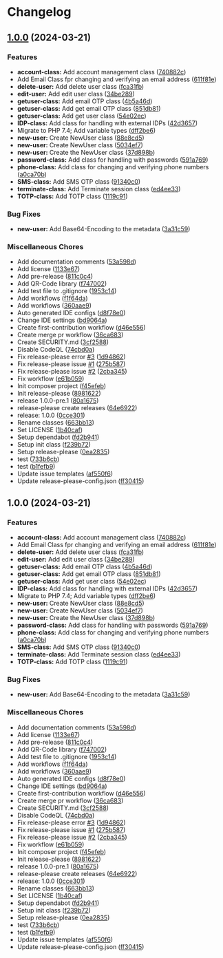 # Changelog

## [1.0.0](https://github.com/RedstonePfalz/zitadel-php-client/compare/v1.0.0...v1.0.0) (2024-03-21)


### Features

* **account-class:** Add account management class ([740882c](https://github.com/RedstonePfalz/zitadel-php-client/commit/740882c332276c3ee3ebddea03614d95759836e8))
* Add Email Class fpr changing and verifying an email address ([611f81e](https://github.com/RedstonePfalz/zitadel-php-client/commit/611f81ec42fc3574dd80fc10a18c0c1c9b15e847))
* **delete-user:** Add delete user class ([fca31fb](https://github.com/RedstonePfalz/zitadel-php-client/commit/fca31fbcf51c6bac677471a9f75150627f9e9c2c))
* **edit-user:** Add edit user class ([34be289](https://github.com/RedstonePfalz/zitadel-php-client/commit/34be289b2100f53e702f37ffcf7806e1a9844c28))
* **getuser-class:** Add email OTP class ([4b5a46d](https://github.com/RedstonePfalz/zitadel-php-client/commit/4b5a46d1c61141620f36f5086b06fad7f3ada1bc))
* **getuser-class:** Add get email OTP class ([851db81](https://github.com/RedstonePfalz/zitadel-php-client/commit/851db811fe3740a97022c9ff2fd69480a787f760))
* **getuser-class:** Add get user class ([54e02ec](https://github.com/RedstonePfalz/zitadel-php-client/commit/54e02ec65487d3672188a3944ae3f63014f31f21))
* **IDP-class:** Add class for handling with external IDPs ([42d3657](https://github.com/RedstonePfalz/zitadel-php-client/commit/42d36572ec26a11b488a057e8c5abece21da28d4))
* Migrate to PHP 7.4; Add variable types ([dff2be6](https://github.com/RedstonePfalz/zitadel-php-client/commit/dff2be652c67ebb549bd14512dccacadfc9c5194))
* **new-user:** Create NewUser class ([88e8cd5](https://github.com/RedstonePfalz/zitadel-php-client/commit/88e8cd53ac14daa5b8b48e30f8d8439b30c98dbe))
* **new-user:** Create NewUser class ([5034ef7](https://github.com/RedstonePfalz/zitadel-php-client/commit/5034ef7d9c313ed61f346ad5db8c474b3e677345))
* **new-user:** Create the NewUser class ([37d898b](https://github.com/RedstonePfalz/zitadel-php-client/commit/37d898b01db7f05e9924900a30c79f7efdffbb26))
* **password-class:** Add class for handling with passwords ([591a769](https://github.com/RedstonePfalz/zitadel-php-client/commit/591a76953bf504c1de11237d2208a87db3b010e7))
* **phone-class:** Add class for changing and verifying phone numbers ([a0ca70b](https://github.com/RedstonePfalz/zitadel-php-client/commit/a0ca70bb989f1ae4a4c13cc76c1d517603c2c99e))
* **SMS-class:** Add SMS OTP class ([91340c0](https://github.com/RedstonePfalz/zitadel-php-client/commit/91340c09b07e8697ad5afe58c887c864cbd4d759))
* **terminate-class:** Add Terminate session class ([ed4ee33](https://github.com/RedstonePfalz/zitadel-php-client/commit/ed4ee33bc022ab01e6b7eb32303fe5fc08a96dc4))
* **TOTP-class:** Add TOTP class ([1119c91](https://github.com/RedstonePfalz/zitadel-php-client/commit/1119c91540e3a3e084286f82f7a06d922830b378))


### Bug Fixes

* **new-user:** Add Base64-Encoding to the metadata ([3a31c59](https://github.com/RedstonePfalz/zitadel-php-client/commit/3a31c59fed67f01dea926d76bf8d1fa21a6e15c3))


### Miscellaneous Chores

* Add documentation comments ([53a598d](https://github.com/RedstonePfalz/zitadel-php-client/commit/53a598d9b366e4ed5d71672efc26d45b89d8f794))
* Add license ([1133e67](https://github.com/RedstonePfalz/zitadel-php-client/commit/1133e679516ca12150dbcc00c13ab3a741bad53d))
* Add pre-release ([811c0c4](https://github.com/RedstonePfalz/zitadel-php-client/commit/811c0c4306878a612a497dd96223b8dd28a84368))
* Add QR-Code library ([f747002](https://github.com/RedstonePfalz/zitadel-php-client/commit/f747002d7cd0b9808b88671ce194811d480ac7e7))
* Add test file to .gitignore ([1953c14](https://github.com/RedstonePfalz/zitadel-php-client/commit/1953c147d60a575c1b733f4e54026d307209affd))
* Add workflows ([f1f64da](https://github.com/RedstonePfalz/zitadel-php-client/commit/f1f64da776c276c9ffdc05e55e151e8b5ec099ad))
* Add workflows ([360aae9](https://github.com/RedstonePfalz/zitadel-php-client/commit/360aae92696669a14974c8d612895796d39b4ba9))
* Auto generated IDE configs ([d8f78e0](https://github.com/RedstonePfalz/zitadel-php-client/commit/d8f78e0712e0bf94af41763e8a4c32c644a07b31))
* Change IDE settings ([bd9064a](https://github.com/RedstonePfalz/zitadel-php-client/commit/bd9064aaabd430f3d0f0a0d468b087b31b0db207))
* Create first-contribution workflow ([d46e556](https://github.com/RedstonePfalz/zitadel-php-client/commit/d46e556edbe4ef344e584ce43771ff0c37e6f9cd))
* Create merge pr workflow ([36ca683](https://github.com/RedstonePfalz/zitadel-php-client/commit/36ca6838e7fef8cff5dc6ca36f9f6ae30860bf46))
* Create SECURITY.md ([3cf2588](https://github.com/RedstonePfalz/zitadel-php-client/commit/3cf2588eeb223dec6aa9c3106edf2f9814155f22))
* Disable CodeQL ([74cbd0a](https://github.com/RedstonePfalz/zitadel-php-client/commit/74cbd0a299689eed940105974b748beb737e3877))
* Fix release-please error [#3](https://github.com/RedstonePfalz/zitadel-php-client/issues/3) ([1d94862](https://github.com/RedstonePfalz/zitadel-php-client/commit/1d948621712328676b71b323017c6585706a3db6))
* Fix release-please issue [#1](https://github.com/RedstonePfalz/zitadel-php-client/issues/1) ([275b587](https://github.com/RedstonePfalz/zitadel-php-client/commit/275b587d3369e3213df4eff59e83924547401ad5))
* Fix release-please issue [#2](https://github.com/RedstonePfalz/zitadel-php-client/issues/2) ([2cba345](https://github.com/RedstonePfalz/zitadel-php-client/commit/2cba3452adf5c2fa9bd46e79d99dfdba18eb019f))
* Fix workflow ([e61b059](https://github.com/RedstonePfalz/zitadel-php-client/commit/e61b05954d7e3b6d4a894f1ee4300469f37b5534))
* Init composer project ([f45efeb](https://github.com/RedstonePfalz/zitadel-php-client/commit/f45efebce7dc0f6a7f88e2947536a25ebeb29a91))
* Init release-please ([8981622](https://github.com/RedstonePfalz/zitadel-php-client/commit/8981622af6f081acbba8adfa1a1f389a5db80ad2))
* release 1.0.0-pre.1 ([80a1675](https://github.com/RedstonePfalz/zitadel-php-client/commit/80a16756be69a787887f960eabac30e0fa8ed93e))
* release-please create releases ([64e6922](https://github.com/RedstonePfalz/zitadel-php-client/commit/64e6922d40f2cb54a784677b8cc08df381ad4466))
* release: 1.0.0 ([0cce301](https://github.com/RedstonePfalz/zitadel-php-client/commit/0cce301da610c5acebec871380947ddddfabc0ea))
* Rename classes ([663bb13](https://github.com/RedstonePfalz/zitadel-php-client/commit/663bb13016cc253ed49db176024ee84b7fc56e21))
* Set LICENSE ([1b40caf](https://github.com/RedstonePfalz/zitadel-php-client/commit/1b40cafd97862639beb01b33ee8832e2e7454044))
* Setup dependabot ([fd2b941](https://github.com/RedstonePfalz/zitadel-php-client/commit/fd2b941fefcbe0ec2f1ea0af9c0d7a41b817fa33))
* Setup init class ([f239b72](https://github.com/RedstonePfalz/zitadel-php-client/commit/f239b7228c3364ae5271916f5c55894a73fe9d5b))
* Setup release-please ([0ea2835](https://github.com/RedstonePfalz/zitadel-php-client/commit/0ea28357b470c1b07b41eb442a4466b5e73fee8a))
* test ([733b6cb](https://github.com/RedstonePfalz/zitadel-php-client/commit/733b6cb9824db393acc6229be2198f9e56a2ae63))
* test ([b1fefb9](https://github.com/RedstonePfalz/zitadel-php-client/commit/b1fefb91e187dd007e599f4d69e18af7c3eececd))
* Update issue templates ([af550f6](https://github.com/RedstonePfalz/zitadel-php-client/commit/af550f605c751db108394270f6496e63be832355))
* Update release-please-config.json ([ff30415](https://github.com/RedstonePfalz/zitadel-php-client/commit/ff304154893af78d682ae699ba4d0655d5b16c2f))

## 1.0.0 (2024-03-21)


### Features

* **account-class:** Add account management class ([740882c](https://github.com/RedstonePfalz/zitadel-php-client/commit/740882c332276c3ee3ebddea03614d95759836e8))
* Add Email Class fpr changing and verifying an email address ([611f81e](https://github.com/RedstonePfalz/zitadel-php-client/commit/611f81ec42fc3574dd80fc10a18c0c1c9b15e847))
* **delete-user:** Add delete user class ([fca31fb](https://github.com/RedstonePfalz/zitadel-php-client/commit/fca31fbcf51c6bac677471a9f75150627f9e9c2c))
* **edit-user:** Add edit user class ([34be289](https://github.com/RedstonePfalz/zitadel-php-client/commit/34be289b2100f53e702f37ffcf7806e1a9844c28))
* **getuser-class:** Add email OTP class ([4b5a46d](https://github.com/RedstonePfalz/zitadel-php-client/commit/4b5a46d1c61141620f36f5086b06fad7f3ada1bc))
* **getuser-class:** Add get email OTP class ([851db81](https://github.com/RedstonePfalz/zitadel-php-client/commit/851db811fe3740a97022c9ff2fd69480a787f760))
* **getuser-class:** Add get user class ([54e02ec](https://github.com/RedstonePfalz/zitadel-php-client/commit/54e02ec65487d3672188a3944ae3f63014f31f21))
* **IDP-class:** Add class for handling with external IDPs ([42d3657](https://github.com/RedstonePfalz/zitadel-php-client/commit/42d36572ec26a11b488a057e8c5abece21da28d4))
* Migrate to PHP 7.4; Add variable types ([dff2be6](https://github.com/RedstonePfalz/zitadel-php-client/commit/dff2be652c67ebb549bd14512dccacadfc9c5194))
* **new-user:** Create NewUser class ([88e8cd5](https://github.com/RedstonePfalz/zitadel-php-client/commit/88e8cd53ac14daa5b8b48e30f8d8439b30c98dbe))
* **new-user:** Create NewUser class ([5034ef7](https://github.com/RedstonePfalz/zitadel-php-client/commit/5034ef7d9c313ed61f346ad5db8c474b3e677345))
* **new-user:** Create the NewUser class ([37d898b](https://github.com/RedstonePfalz/zitadel-php-client/commit/37d898b01db7f05e9924900a30c79f7efdffbb26))
* **password-class:** Add class for handling with passwords ([591a769](https://github.com/RedstonePfalz/zitadel-php-client/commit/591a76953bf504c1de11237d2208a87db3b010e7))
* **phone-class:** Add class for changing and verifying phone numbers ([a0ca70b](https://github.com/RedstonePfalz/zitadel-php-client/commit/a0ca70bb989f1ae4a4c13cc76c1d517603c2c99e))
* **SMS-class:** Add SMS OTP class ([91340c0](https://github.com/RedstonePfalz/zitadel-php-client/commit/91340c09b07e8697ad5afe58c887c864cbd4d759))
* **terminate-class:** Add Terminate session class ([ed4ee33](https://github.com/RedstonePfalz/zitadel-php-client/commit/ed4ee33bc022ab01e6b7eb32303fe5fc08a96dc4))
* **TOTP-class:** Add TOTP class ([1119c91](https://github.com/RedstonePfalz/zitadel-php-client/commit/1119c91540e3a3e084286f82f7a06d922830b378))


### Bug Fixes

* **new-user:** Add Base64-Encoding to the metadata ([3a31c59](https://github.com/RedstonePfalz/zitadel-php-client/commit/3a31c59fed67f01dea926d76bf8d1fa21a6e15c3))


### Miscellaneous Chores

* Add documentation comments ([53a598d](https://github.com/RedstonePfalz/zitadel-php-client/commit/53a598d9b366e4ed5d71672efc26d45b89d8f794))
* Add license ([1133e67](https://github.com/RedstonePfalz/zitadel-php-client/commit/1133e679516ca12150dbcc00c13ab3a741bad53d))
* Add pre-release ([811c0c4](https://github.com/RedstonePfalz/zitadel-php-client/commit/811c0c4306878a612a497dd96223b8dd28a84368))
* Add QR-Code library ([f747002](https://github.com/RedstonePfalz/zitadel-php-client/commit/f747002d7cd0b9808b88671ce194811d480ac7e7))
* Add test file to .gitignore ([1953c14](https://github.com/RedstonePfalz/zitadel-php-client/commit/1953c147d60a575c1b733f4e54026d307209affd))
* Add workflows ([f1f64da](https://github.com/RedstonePfalz/zitadel-php-client/commit/f1f64da776c276c9ffdc05e55e151e8b5ec099ad))
* Add workflows ([360aae9](https://github.com/RedstonePfalz/zitadel-php-client/commit/360aae92696669a14974c8d612895796d39b4ba9))
* Auto generated IDE configs ([d8f78e0](https://github.com/RedstonePfalz/zitadel-php-client/commit/d8f78e0712e0bf94af41763e8a4c32c644a07b31))
* Change IDE settings ([bd9064a](https://github.com/RedstonePfalz/zitadel-php-client/commit/bd9064aaabd430f3d0f0a0d468b087b31b0db207))
* Create first-contribution workflow ([d46e556](https://github.com/RedstonePfalz/zitadel-php-client/commit/d46e556edbe4ef344e584ce43771ff0c37e6f9cd))
* Create merge pr workflow ([36ca683](https://github.com/RedstonePfalz/zitadel-php-client/commit/36ca6838e7fef8cff5dc6ca36f9f6ae30860bf46))
* Create SECURITY.md ([3cf2588](https://github.com/RedstonePfalz/zitadel-php-client/commit/3cf2588eeb223dec6aa9c3106edf2f9814155f22))
* Disable CodeQL ([74cbd0a](https://github.com/RedstonePfalz/zitadel-php-client/commit/74cbd0a299689eed940105974b748beb737e3877))
* Fix release-please error [#3](https://github.com/RedstonePfalz/zitadel-php-client/issues/3) ([1d94862](https://github.com/RedstonePfalz/zitadel-php-client/commit/1d948621712328676b71b323017c6585706a3db6))
* Fix release-please issue [#1](https://github.com/RedstonePfalz/zitadel-php-client/issues/1) ([275b587](https://github.com/RedstonePfalz/zitadel-php-client/commit/275b587d3369e3213df4eff59e83924547401ad5))
* Fix release-please issue [#2](https://github.com/RedstonePfalz/zitadel-php-client/issues/2) ([2cba345](https://github.com/RedstonePfalz/zitadel-php-client/commit/2cba3452adf5c2fa9bd46e79d99dfdba18eb019f))
* Fix workflow ([e61b059](https://github.com/RedstonePfalz/zitadel-php-client/commit/e61b05954d7e3b6d4a894f1ee4300469f37b5534))
* Init composer project ([f45efeb](https://github.com/RedstonePfalz/zitadel-php-client/commit/f45efebce7dc0f6a7f88e2947536a25ebeb29a91))
* Init release-please ([8981622](https://github.com/RedstonePfalz/zitadel-php-client/commit/8981622af6f081acbba8adfa1a1f389a5db80ad2))
* release 1.0.0-pre.1 ([80a1675](https://github.com/RedstonePfalz/zitadel-php-client/commit/80a16756be69a787887f960eabac30e0fa8ed93e))
* release-please create releases ([64e6922](https://github.com/RedstonePfalz/zitadel-php-client/commit/64e6922d40f2cb54a784677b8cc08df381ad4466))
* release: 1.0.0 ([0cce301](https://github.com/RedstonePfalz/zitadel-php-client/commit/0cce301da610c5acebec871380947ddddfabc0ea))
* Rename classes ([663bb13](https://github.com/RedstonePfalz/zitadel-php-client/commit/663bb13016cc253ed49db176024ee84b7fc56e21))
* Set LICENSE ([1b40caf](https://github.com/RedstonePfalz/zitadel-php-client/commit/1b40cafd97862639beb01b33ee8832e2e7454044))
* Setup dependabot ([fd2b941](https://github.com/RedstonePfalz/zitadel-php-client/commit/fd2b941fefcbe0ec2f1ea0af9c0d7a41b817fa33))
* Setup init class ([f239b72](https://github.com/RedstonePfalz/zitadel-php-client/commit/f239b7228c3364ae5271916f5c55894a73fe9d5b))
* Setup release-please ([0ea2835](https://github.com/RedstonePfalz/zitadel-php-client/commit/0ea28357b470c1b07b41eb442a4466b5e73fee8a))
* test ([733b6cb](https://github.com/RedstonePfalz/zitadel-php-client/commit/733b6cb9824db393acc6229be2198f9e56a2ae63))
* test ([b1fefb9](https://github.com/RedstonePfalz/zitadel-php-client/commit/b1fefb91e187dd007e599f4d69e18af7c3eececd))
* Update issue templates ([af550f6](https://github.com/RedstonePfalz/zitadel-php-client/commit/af550f605c751db108394270f6496e63be832355))
* Update release-please-config.json ([ff30415](https://github.com/RedstonePfalz/zitadel-php-client/commit/ff304154893af78d682ae699ba4d0655d5b16c2f))
